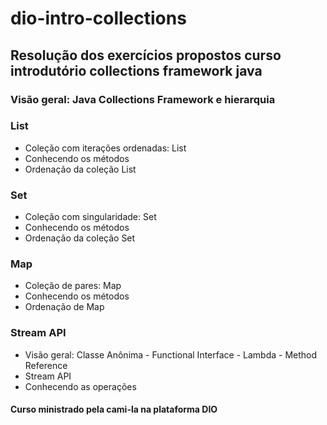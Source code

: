 # dio-intro-collections
## Resolução dos exercícios propostos curso introdutório collections framework java

###  Visão geral: Java Collections Framework e hierarquia

### List
 
- Coleção com iterações ordenadas: List
- Conhecendo os métodos
- Ordenação da coleção List

### Set

- Coleção com singularidade: Set
- Conhecendo os métodos
- Ordenação da coleção Set

### Map

- Coleção de pares: Map
- Conhecendo os métodos
- Ordenação de Map

### Stream API

 - Visão geral: Classe Anônima - Functional Interface - Lambda - Method Reference  
 - Stream API
 - Conhecendo as operações


#### Curso ministrado pela cami-la na plataforma DIO
